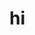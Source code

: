 <style lang="stylus">
  body
    margin: 0
  .sidebar
    width: 300px
    height: 100vh
    float: left
</style>

# hi

<script src="//cdnjs.cloudflare.com/ajax/libs/highlight.js/9.12.0/highlight.min.js"></script>
<script src="https://unpkg.com/@baianat/colorpicker/dist/js/colorpicker.js"></script>
<script src="https://unpkg.com/@baianat/align/dist/js/align.js"></script>
<script>
</script>
